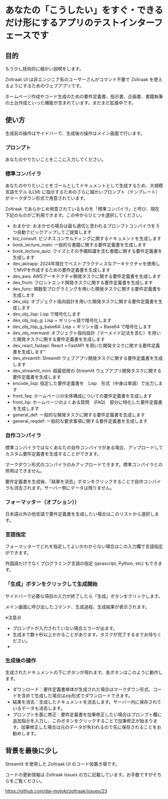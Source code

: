 # あなたの「こうしたい」をすぐ・できるだけ形にするアプリのテストインターフェースです

## 目的

もう少し技術的に細かい説明をします。

Zoltraak UI は非エンジニア系のユーザーさんがコマンド不要で Zoltraak を使えるようにするためのウェブアプリです。

ホームページ作成やコード生成のための要件定義書、指示書、企画書、書籍執筆の土台作成といった機能が含まれています。まだまだ拡張中です。

## 使い方

生成前の操作はサイドバーで、生成後の操作はメイン画面で行います。

### プロンプト

あなたのやりたいことをここに入力してください。

### 標準コンパイラ

あなたのやりたいことをゴールとしてドキュメントとして生成するため、大規模言語モデル (LLM) に指示するためのさらに細かいプロンプト（テンプレート）がマークダウン形式で用意されています。

Zoltraak であらかじめ用意されているものを「標準コンパイラ」と呼び、現在下記のものがご利用できます。この中からひとつを選択してください。

- おまかせ: おまかせの場合は最も適切と思われるプロンプトコンパイラを 5 つ自動でピックアップしてご提案します
- biz_consult: ビジネスコンサルティングに関するドキュメントを生成します
- book_lecture_main: 一般的な書籍に関する要件定義書を生成します
- book_lecture_quiz: クイズとその予備知識を含む書籍に関する要件定義書を生成します
- dev_akirapp: 2024年現在でベストプラクティスなアーキテクチャを使用してMVPを作成するための要件定義書を生成します
- dev_aws: AWSアーキテクチャ開発タスクに関する要件定義書を生成します
- dev_front: フロントエンド開発タスクに関する要件定義書を生成します
- dev_func: 関数型プログラミングを用いた開発タスクに関する要件定義書を生成します
- dev_obj: オブジェクト指向設計を用いた開発タスクに関する要件定義書を生成します
- dev_obj_lisp: Lisp で暗号化します
- dev_obj_lisp_g: Lisp + ギリシャ語で暗号化します
- dev_obj_lisp_g_base64: Lisp + ギリシャ語 + Base64 で暗号化します
- dev_obj_mermaid: オブジェクト指向設計（マーメイド記法を含む）を用いた開発タスクに関する要件定義書を生成します
- dev_react_fastapi: React + FastAPI を用いた開発タスクに関する要件定義書を生成します"
- dev_streamlit: Streamlit ウェブアプリ開発タスクに関する要件定義書を生成します
- dev_streamlit_mini: 超最低限の Streamlit ウェブアプリ開発タスクに関する要件定義書を生成します
- encode_lisp: 指定した要件定義書を　Lisp　形式（中身は単語）で出力します
- front_faq: ホームページの全体構成についての要件定義書を生成します
- front_hp: ホームページのよくある質問　(FAQ)　部分に特化した要件定義書を生成します
- general_def: 一般的な開発タスクに関する要件定義書を生成します
- general_reqdef: 一般的な要求事項に関する要件定義書を生成します

### 自作コンパイラ

標準コンパイラではなくあなたの自作コンパイラがある場合、アップロードしてカスタム要件定義書を生成することができます。

マークダウン形式のコンパイラのみアップロードできます。標準コンパイラとの併用はできません。

要件定義書を生成後、「結果を消去」ボタンをクリックすることで自作コンパイラも消去されます。サーバー側にデータは残りません。

### フォーマッター（オプション））

日本語以外の他言語で要件定義書を生成したい場合はこのリストから選択します。


### 言語指定

フォーマッターでどれを指定してよいかわからない場合はこの入力欄で言語指定ができます。

外国語だけでなくプログラミング言語の指定 (javascript, Python, etc) もできます。

### 「生成」ボタンをクリックして生成開始

サイドバーで必要な項目の入力が終了したら「生成」ボタンをクリックします。

メイン画面に呼び出したコマンド、生成過程、生成結果が表示されます。

※注意点

- プロンプトが入力されていない場合エラーが出ます。
- 生成まで数十秒以上かかることがあります。タスクが完了するまでお待ちください。
- 

### 生成後の操作

生成されたドキュメントの下にボタンが現れます。各ボタンはこのように動作します。

- ダウンロード：要件定義書単体が生成された場合はマークダウン形式、コードを含めて生成した場合はzip形式でダウンロードできます。
- 結果を消去：生成したドキュメントを消去します。サーバー内に保存されているデータも消去します。
- プロンプトを基に修正：要件定義書を加筆修正したい場合はプロンプト欄に追加指示を入力し、このボタンをクリックすることで加筆修正が始まります。加筆修正した場合は元のデータが失われるので先に保存されることをお勧めします。

## 背景を最後に少し

Streamlit を使用した Zoltraak UI のコード仮置き場です。

コードの更新情報は Zoltraak Issues の方に記載しています。お手数ですがそちらをご覧ください。

https://github.com/dai-motoki/zoltraak/issues/23


